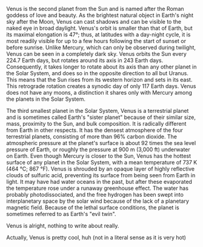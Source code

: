 Venus is the second planet from the Sun and is named after the Roman goddess of love and beauty. As the brightest natural object in Earth's night sky after the Moon, Venus can cast shadows and can be visible to the naked eye in broad daylight. Venus's orbit is smaller than that of Earth, but its maximal elongation is 47°; thus, at latitudes with a day-night cycle, it is most readily visible for up to a few hours following the start of sunset or before sunrise. Unlike Mercury, which can only be observed during twilight, Venus can be seen in a completely dark sky. Venus orbits the Sun every 224.7 Earth days, but rotates around its axis in 243 Earth days. Consequently, it takes longer to rotate about its axis than any other planet in the Solar System, and does so in the opposite direction to all but Uranus. This means that the Sun rises from its western horizon and sets in its east. This retrograde rotation creates a synodic day of only 117 Earth days. Venus does not have any moons, a distinction it shares only with Mercury among the planets in the Solar System.

The third smallest planet in the Solar System, Venus is a terrestrial planet and is sometimes called Earth's "sister planet" because of their similar size, mass, proximity to the Sun, and bulk composition. It is radically different from Earth in other respects. It has the densest atmosphere of the four terrestrial planets, consisting of more than 96% carbon dioxide. The atmospheric pressure at the planet's surface is about 92 times the sea level pressure of Earth, or roughly the pressure at 900 m (3,000 ft) underwater on Earth. Even though Mercury is closer to the Sun, Venus has the hottest surface of any planet in the Solar System, with a mean temperature of 737 K (464 °C; 867 °F). Venus is shrouded by an opaque layer of highly reflective clouds of sulfuric acid, preventing its surface from being seen from Earth in light. It may have had water oceans in the past, but after these evaporated the temperature rose under a runaway greenhouse effect. The water has probably photodissociated, and the free hydrogen has been swept into interplanetary space by the solar wind because of the lack of a planetary magnetic field. Because of the lethal surface conditions, the planet is sometimes referred to as Earth's "evil twin".


Venus is alright, nothing to write about really.

Actually, Venus is pretty cool, huh (not in a literal sense as it is very hot)

